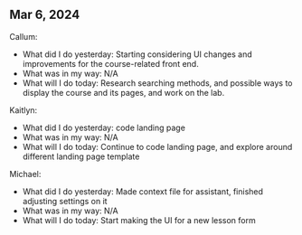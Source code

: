 ## Mar 6, 2024
Callum:
- What did I do yesterday: Starting considering UI changes and improvements for the course-related front end.
- What was in my way: N/A
- What will I do today: Research searching methods, and possible ways to display the course and its pages, and work on the lab.

Kaitlyn:
- What did I do yesterday: code landing page
- What was in my way: N/A
- What will I do today: Continue to code landing page, and explore around different landing page template

Michael:
- What did I do yesterday: Made context file for assistant, finished adjusting settings on it
- What was in my way: N/A
- What will I do today: Start making the UI for a new lesson form
